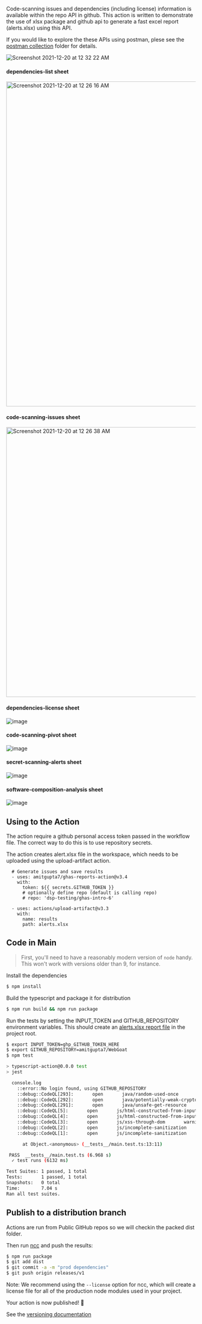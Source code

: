 
Code-scanning issues and dependencies (including license) information is available within the repo API in github. This action is written to demonstrate the use of xlsx package and github api to generate a fast excel report (alerts.xlsx) using this API.  

If you would like to explore the these APIs using postman, plese see the [postman collection](Reports%20Postman%20Collection/) folder for details. 


![Screenshot 2021-12-20 at 12 32 22 AM](https://user-images.githubusercontent.com/23517709/146687440-20259d95-3a6a-4d03-8cf0-4fb401414b41.png)

#### dependencies-list sheet
<img width="863" alt="Screenshot 2021-12-20 at 12 26 16 AM" src="https://user-images.githubusercontent.com/23517709/146687357-062d7710-d33a-4987-9974-0c0c3a364602.png">

#### code-scanning-issues sheet
<img width="717" alt="Screenshot 2021-12-20 at 12 26 38 AM" src="https://user-images.githubusercontent.com/23517709/146687360-b04a651f-6e06-4b40-8b0a-d436e50c68b4.png">

#### dependencies-license sheet
![image](https://user-images.githubusercontent.com/23517709/147328752-73398082-421b-4429-b7cb-0059eeab3abb.png)

#### code-scanning-pivot sheet
![image](https://user-images.githubusercontent.com/23517709/152539730-72f7c44a-43f5-44f4-b3be-35d002f31dd8.png)

#### secret-scanning-alerts sheet
![image](https://user-images.githubusercontent.com/23517709/151943026-5153f538-7ce0-4cda-a6f0-cbe638876925.png)

#### software-composition-analysis sheet
![image](https://user-images.githubusercontent.com/23517709/152521657-4c2ab1f2-0d85-45b4-bdb9-feacf6befc91.png)


## Using to the Action

The action require a github personal access token passed in the workflow file. The correct way to do this is to use repository secrets.

The action creates alert.xlsx file in the workspace, which needs to be uploaded using the upload-artifact action.

      # Generate issues and save results
      - uses: amitgupta7/ghas-reports-action@v3.4
        with:
          token: ${{ secrets.GITHUB_TOKEN }}
          # optionally define repo (default is calling repo)
          # repo: 'dsp-testing/ghas-intro-6'

      - uses: actions/upload-artifact@v3.3
        with:
          name: results
          path: alerts.xlsx          

## Code in Main

> First, you'll need to have a reasonably modern version of `node` handy. This won't work with versions older than 9, for instance.

Install the dependencies  
```bash
$ npm install
```

Build the typescript and package it for distribution
```bash
$ npm run build && npm run package
```

Run the tests by setting the INPUT_TOKEN and GITHUB_REPOSITORY environment variables. This should create an [alerts.xlsx report file](alerts.xlsx) in the project root. 

```bash
$ export INPUT_TOKEN=ghp_GITHUB_TOKEN_HERE
$ export GITHUB_REPOSITORY=amitgupta7/WebGoat
$ npm test

> typescript-action@0.0.0 test
> jest

  console.log
    ::error::No login found, using GITHUB_REPOSITORY
    ::debug::CodeQL[293]:       open       java/random-used-once       warning
    ::debug::CodeQL[292]:       open       java/potentially-weak-cryptographic-algorithm       warning
    ::debug::CodeQL[291]:       open       java/unsafe-get-resource       warning
    ::debug::CodeQL[5]:       open       js/html-constructed-from-input       error
    ::debug::CodeQL[4]:       open       js/html-constructed-from-input       error
    ::debug::CodeQL[3]:       open       js/xss-through-dom       warning
    ::debug::CodeQL[2]:       open       js/incomplete-sanitization       warning
    ::debug::CodeQL[1]:       open       js/incomplete-sanitization       warning

      at Object.<anonymous> (__tests__/main.test.ts:13:11)

 PASS  __tests__/main.test.ts (6.968 s)
  ✓ test runs (6132 ms)

Test Suites: 1 passed, 1 total
Tests:       1 passed, 1 total
Snapshots:   0 total
Time:        7.04 s
Ran all test suites.
```

## Publish to a distribution branch

Actions are run from Public GitHub repos so we will checkin the packed dist folder. 

Then run [ncc](https://github.com/zeit/ncc) and push the results:
```bash
$ npm run package
$ git add dist
$ git commit -a -m "prod dependencies"
$ git push origin releases/v1
```

Note: We recommend using the `--license` option for ncc, which will create a license file for all of the production node modules used in your project.

Your action is now published! :rocket: 

See the [versioning documentation](https://github.com/actions/toolkit/blob/master/docs/action-versioning.md)
